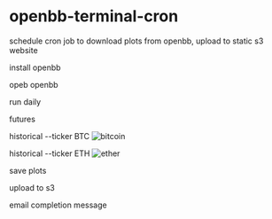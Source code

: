 # openbb-terminal-cron
schedule cron job to download plots from openbb, upload to static s3 website

install openbb

opeb openbb

run daily

futures 

historical --ticker BTC
![bitcoin](https://user-images.githubusercontent.com/13305262/222621891-d4bd69b0-1963-4534-8ddd-7dce0730427b.png)

historical --ticker ETH
![ether](https://user-images.githubusercontent.com/13305262/222621907-f0187ff1-4c54-4796-bd28-f9d1dc95327b.png)

save plots

upload to s3

email completion message
